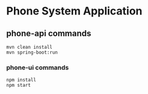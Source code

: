 # Phone System Application

## phone-api commands
```
mvn clean install
mvn spring-boot:run
```
### phone-ui commands
```
npm install
npm start
```